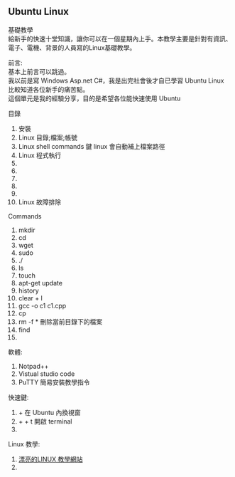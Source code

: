 Ubuntu Linux  
--  
基礎教學  
給新手的快速十堂知識，讓你可以在一個星期內上手。本教學主要是針對有資訊、電子、電機、背景的人員寫的Linux基礎教學。  

前言:  
基本上前言可以跳過。  
我以前是寫 Windows Asp.net C#，我是出完社會後才自已學習 Ubuntu Linux 比較知道各位新手的痛苦點。  
這個單元是我的經驗分享，目的是希望各位能快速使用 Ubuntu  
  
  目錄  
1. 安裝
2. Linux 目錄;檔案;帳號
3. Linux shell commands <Tab>鍵 linux 會自動補上檔案路徑
4. Linux 程式執行
5. 
6.
7.
8.
9.
10. Linux 故障排除  


Commands  
1. mkdir  
2. cd  
3. wget  
4. sudo  
5. ./  
6. ls
7. touch  
8. apt-get update  
9. history  
10. clear   <control> + l  
11. gcc -o c1 c1.cpp  
12. cp  
13. rm -f *        刪除當前目錄下的檔案  
14. find  
15. 
  


軟體:
1. Notpad++
2. Vistual studio code  
3. PuTTY 簡易安裝教學指令
  
  
快速鍵:  
1. <Alt> + <Tab> 在 Ubuntu 內換視窗  
2. <ctrl > + <alt> + t  開啟 terminal  
3.  
  
  
Linux 教學:  
  1. [漂亮的LINUX 教學網站](https://linuxjourney.com/?fbclid=IwAR2lLTtFWrZYowy6OzY-xyKTkI2rGhM3VSyvUHhvqzx2vtdx8yxiB5oG9Rs)  
  2.

